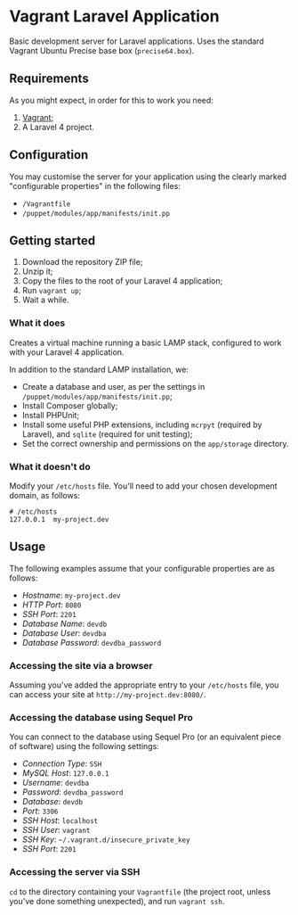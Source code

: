 # Vagrant Laravel Application
Basic development server for Laravel applications. Uses the standard Vagrant Ubuntu Precise base box (`precise64.box`).

## Requirements
As you might expect, in order for this to work you need:

1. [Vagrant][vagrant];
2. A Laravel 4 project.

[vagrant]: http://vagrantup.com/

## Configuration
You may customise the server for your application using the clearly marked "configurable properties" in the following files:

- `/Vagrantfile`
- `/puppet/modules/app/manifests/init.pp`

## Getting started
1. Download the repository ZIP file;
2. Unzip it;
3. Copy the files to the root of your Laravel 4 application;
4. Run `vagrant up`;
5. Wait a while.

### What it does
Creates a virtual machine running a basic LAMP stack, configured to work with your Laravel 4 application.

In addition to the standard LAMP installation, we:

- Create a database and user, as per the settings in `/puppet/modules/app/manifests/init.pp`;
- Install Composer globally;
- Install PHPUnit;
- Install some useful PHP extensions, including `mcrpyt` (required by Laravel), and `sqlite` (required for unit testing);
- Set the correct ownership and permissions on the `app/storage` directory.

### What it doesn't do
Modify your `/etc/hosts` file. You'll need to add your chosen development domain, as follows:

~~~~~
# /etc/hosts
127.0.0.1  my-project.dev
~~~~~

## Usage
The following examples assume that your configurable properties are as follows:

- _Hostname_: `my-project.dev`
- _HTTP Port_: `8080`
- _SSH Port_: `2201`
- _Database Name_: `devdb`
- _Database User_: `devdba`
- _Database Password_: `devdba_password`

### Accessing the site via a browser
Assuming you've added the appropriate entry to your `/etc/hosts` file, you can access your site at `http://my-project.dev:8080/`.

### Accessing the database using Sequel Pro
You can connect to the database using Sequel Pro (or an equivalent piece of software) using the following settings:

- _Connection Type_: `SSH`
- _MySQL Host_: `127.0.0.1`
- _Username_: `devdba`
- _Password_: `devdba_password`
- _Database_: `devdb`
- _Port_: `3306`
- _SSH Host_: `localhost`
- _SSH User_: `vagrant`
- _SSH Key_: `~/.vagrant.d/insecure_private_key`
- _SSH Port_: `2201`

### Accessing the server via SSH
`cd` to the directory containing your `Vagrantfile` (the project root, unless you've done something unexpected), and run `vagrant ssh`.